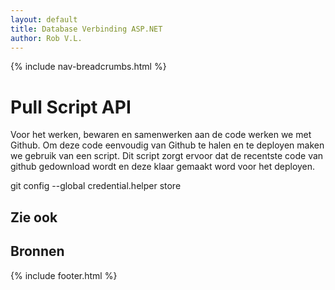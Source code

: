 ```yaml
---
layout: default
title: Database Verbinding ASP.NET 
author: Rob V.L.
---
```


{% include nav-breadcrumbs.html %}

# Pull Script API
Voor het werken, bewaren en samenwerken aan de code werken we met Github. Om deze code eenvoudig van Github te halen en te deployen maken we gebruik van een script. Dit script zorgt ervoor dat de recentste code van github gedownload wordt en deze klaar gemaakt word voor het deployen. 

git config --global credential.helper store

## Zie ook


## Bronnen

{% include footer.html %}
